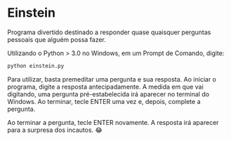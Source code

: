 # Einstein
Programa divertido destinado a responder quase quaisquer perguntas pessoais que alguém possa fazer.

Utilizando o Python > 3.0 no Windows, em um Prompt de Comando, digite:

```python
python einstein.py
```

Para utilizar, basta premeditar uma pergunta e sua resposta. Ao iniciar o programa, digite a resposta antecipadamente. A medida em que vai digitando, uma pergunta pré-estabelecida irá aparecer no terminal do Windows. Ao terminar, tecle ENTER uma vez e, depois, complete a pergunta.

Ao terminar a pergunta, tecle ENTER novamente. A resposta irá aparecer para a surpresa dos incautos. 😂
